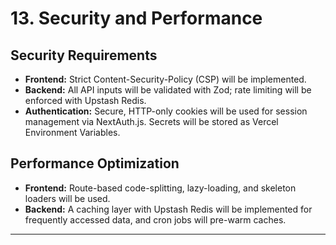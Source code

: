 # 13. Security and Performance
## Security Requirements
* **Frontend:** Strict Content-Security-Policy (CSP) will be implemented.
* **Backend:** All API inputs will be validated with Zod; rate limiting will be enforced with Upstash Redis.
* **Authentication:** Secure, HTTP-only cookies will be used for session management via NextAuth.js. Secrets will be stored as Vercel Environment Variables.
## Performance Optimization
* **Frontend:** Route-based code-splitting, lazy-loading, and skeleton loaders will be used.
* **Backend:** A caching layer with Upstash Redis will be implemented for frequently accessed data, and cron jobs will pre-warm caches.
---